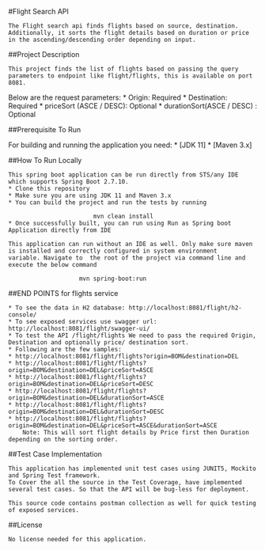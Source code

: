 
#Flight Search API


	The Flight search api finds flights based on source, destination. Additionally, it sorts the flight details based on duration or price in the ascending/descending order depending on input.


##Project Description


	This project finds the list of flights based on passing the query parameters to endpoint like flight/flights, this is available on port 8081.

Below are the request parameters:
	* Origin: Required
	* Destination: Required
	* priceSort (ASCE / DESC): Optional
	* durationSort(ASCE / DESC) : Optional



##Prerequisite To Run 


For building and running the application you need:
	* [JDK 11]
	* [Maven 3.x]

##How To Run Locally


	This spring boot application can be run directly from STS/any IDE which supports Spring Boot 2.7.10.
	* Clone this repository
	* Make sure you are using JDK 11 and Maven 3.x
	* You can build the project and run the tests by running 

							mvn clean install
	* Once successfully built, you can run using Run as Spring boot Application directly from IDE

	This application can run without an IDE as well. Only make sure maven is installed and correctly configured in system environment
	variable. Navigate to  the root of the project via command line and execute the below command

						mvn spring-boot:run


##END POINTS for flights service

	* To see the data in H2 database: http://localhost:8081/flight/h2-console/
	* To see exposed services use swagger url:  http://localhost:8081/flight/swagger-ui/
	* To test the API /flight/flights We need to pass the required Origin, Destination and optionally price/ destination sort. 
	* Following are the few samples:
	* http://localhost:8081/flight/flights?origin=BOM&destination=DEL
	* http://localhost:8081/flight/flights?origin=BOM&destination=DEL&priceSort=ASCE
	* http://localhost:8081/flight/flights?origin=BOM&destination=DEL&priceSort=DESC
	* http://localhost:8081/flight/flights?origin=BOM&destination=DEL&durationSort=ASCE
	* http://localhost:8081/flight/flights?origin=BOM&destination=DEL&durationSort=DESC
	* http://localhost:8081/flight/flights?origin=BOM&destination=DEL&priceSort=ASCE&durationSort=ASCE
		Note: This will sort flight details by Price first then Duration depending on the sorting order.

##Test Case Implementation


	This application has implemented unit test cases using JUNIT5, Mockito and Spring Test framework. 
	To Cover the all the source in the Test Coverage, have implemented several test cases. So that the API will be bug-less for deployment.

	This source code contains postman collection as well for quick testing of exposed services.

##License


	No license needed for this application.


